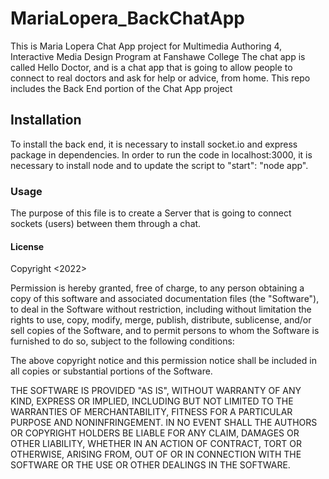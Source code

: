 # MariaLopera_BackChatApp
This is Maria Lopera Chat App project for Multimedia Authoring 4, Interactive Media Design Program at Fanshawe College
The chat app is called Hello Doctor, and is a chat app that is going to allow people to connect to real doctors and ask for help or advice, from home.
This repo includes the Back End portion of the Chat App project

## Installation
To install the back end, it is necessary to install socket.io and express package in dependencies.
In order to run the code in localhost:3000, it is necessary to install node and to update the script to "start": "node app".

### Usage
The purpose of this file is to create a Server that is going to connect sockets (users) between them through a chat.

#### License
Copyright <2022> <Maria Lopera>

Permission is hereby granted, free of charge, to any person obtaining a copy of this software and associated documentation files (the "Software"), to deal in the Software without restriction, including without limitation the rights to use, copy, modify, merge, publish, distribute, sublicense, and/or sell copies of the Software, and to permit persons to whom the Software is furnished to do so, subject to the following conditions:

The above copyright notice and this permission notice shall be included in all copies or substantial portions of the Software.

THE SOFTWARE IS PROVIDED "AS IS", WITHOUT WARRANTY OF ANY KIND, EXPRESS OR IMPLIED, INCLUDING BUT NOT LIMITED TO THE WARRANTIES OF MERCHANTABILITY, FITNESS FOR A PARTICULAR PURPOSE AND NONINFRINGEMENT. IN NO EVENT SHALL THE AUTHORS OR COPYRIGHT HOLDERS BE LIABLE FOR ANY CLAIM, DAMAGES OR OTHER LIABILITY, WHETHER IN AN ACTION OF CONTRACT, TORT OR OTHERWISE, ARISING FROM, OUT OF OR IN CONNECTION WITH THE SOFTWARE OR THE USE OR OTHER DEALINGS IN THE SOFTWARE.
